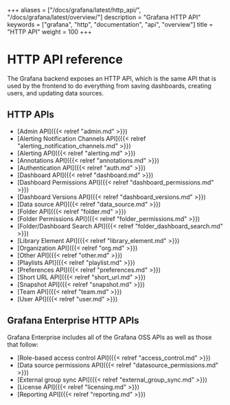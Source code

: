 +++
aliases = ["/docs/grafana/latest/http_api/", "/docs/grafana/latest/overview/"]
description = "Grafana HTTP API"
keywords = ["grafana", "http", "documentation", "api", "overview"]
title = "HTTP API"
weight = 100
+++

# HTTP API reference

The Grafana backend exposes an HTTP API, which is the same API that is used by the frontend to do everything from saving
dashboards, creating users, and updating data sources.

## HTTP APIs

- [Admin API]({{< relref "admin.md" >}})
- [Alerting Notification Channels API]({{< relref "alerting_notification_channels.md" >}})
- [Alerting API]({{< relref "alerting.md" >}})
- [Annotations API]({{< relref "annotations.md" >}})
- [Authentication API]({{< relref "auth.md" >}})
- [Dashboard API]({{< relref "dashboard.md" >}})
- [Dashboard Permissions API]({{< relref "dashboard_permissions.md" >}})
- [Dashboard Versions API]({{< relref "dashboard_versions.md" >}})
- [Data source API]({{< relref "data_source.md" >}})
- [Folder API]({{< relref "folder.md" >}})
- [Folder Permissions API]({{< relref "folder_permissions.md" >}})
- [Folder/Dashboard Search API]({{< relref "folder_dashboard_search.md" >}})
- [Library Element API]({{< relref "library_element.md" >}})
- [Organization API]({{< relref "org.md" >}})
- [Other API]({{< relref "other.md" >}})
- [Playlists API]({{< relref "playlist.md" >}})
- [Preferences API]({{< relref "preferences.md" >}})
- [Short URL API]({{< relref "short_url.md" >}})
- [Snapshot API]({{< relref "snapshot.md" >}})
- [Team API]({{< relref "team.md" >}})
- [User API]({{< relref "user.md" >}})

## Grafana Enterprise HTTP APIs

Grafana Enterprise includes all of the Grafana OSS APIs as well as those that follow:

- [Role-based access control API]({{< relref "access_control.md" >}})
- [Data source permissions API]({{< relref "datasource_permissions.md" >}})
- [External group sync API]({{< relref "external_group_sync.md" >}})
- [License API]({{< relref "licensing.md" >}})
- [Reporting API]({{< relref "reporting.md" >}})
